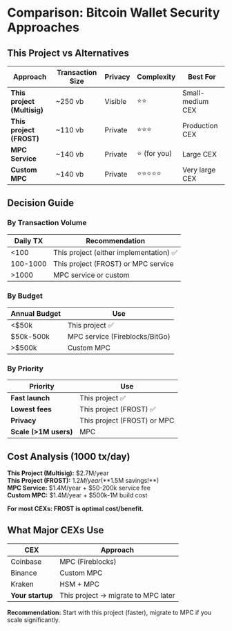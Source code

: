 # Comparison: Bitcoin Wallet Security Approaches

## This Project vs Alternatives

| Approach                    | Transaction Size | Privacy | Complexity  | Best For         |
| --------------------------- | ---------------- | ------- | ----------- | ---------------- |
| **This project (Multisig)** | ~250 vb          | Visible | ⭐⭐          | Small-medium CEX |
| **This project (FROST)**    | ~110 vb          | Private | ⭐⭐⭐         | Production CEX   |
| **MPC Service**             | ~140 vb          | Private | ⭐ (for you) | Large CEX        |
| **Custom MPC**              | ~140 vb          | Private | ⭐⭐⭐⭐⭐       | Very large CEX   |

## Decision Guide

### By Transaction Volume

| Daily TX | Recommendation                         |
| -------- | -------------------------------------- |
| <100     | This project (either implementation) ✅ |
| 100-1000 | This project (FROST) or MPC service    |
| >1000    | MPC service or custom                  |

### By Budget

| Annual Budget | Use                            |
| ------------- | ------------------------------ |
| <$50k         | This project ✅                 |
| $50k-500k     | MPC service (Fireblocks/BitGo) |
| >$500k        | Custom MPC                     |

### By Priority

| Priority              | Use                         |
| --------------------- | --------------------------- |
| **Fast launch**       | This project ✅              |
| **Lowest fees**       | This project (FROST) ✅      |
| **Privacy**           | This project (FROST) or MPC |
| **Scale (>1M users)** | MPC                         |

## Cost Analysis (1000 tx/day)

**This Project (Multisig):** $2.7M/year  
**This Project (FROST):** $1.2M/year (**$1.5M savings!**)  
**MPC Service:** $1.4M/year + $50-200k service fee  
**Custom MPC:** $1.4M/year + $500k-1M build cost  

**For most CEXs: FROST is optimal cost/benefit.**

## What Major CEXs Use

| CEX              | Approach                            |
| ---------------- | ----------------------------------- |
| Coinbase         | MPC (Fireblocks)                    |
| Binance          | Custom MPC                          |
| Kraken           | HSM + MPC                           |
| **Your startup** | This project → migrate to MPC later |

**Recommendation:** Start with this project (faster), migrate to MPC if you scale significantly.

